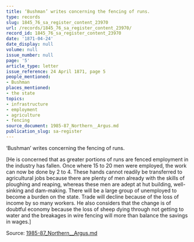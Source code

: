 ```yaml
---
title: ‘Bushman’ writes concerning the fencing of runs.
type: records
slug: 1845_76_sa_register_content_23970
url: /records/1845_76_sa_register_content_23970/
record_id: 1845_76_sa_register_content_23970
date: '1871-04-24'
date_display: null
volume: null
issue_number: null
page: '5'
article_type: letter
issue_reference: 24 April 1871, page 5
people_mentioned:
- Bushman
places_mentioned:
- the state
topics:
- infrastructure
- employment
- agriculture
- fencing
source_document: 1985-87_Northern__Argus.md
publication_slug: sa-register
---
```


‘Bushman’ writes concerning the fencing of runs.

[He is concerned that as greater portions of runs are fenced employment in the industry has fallen.  Once where 15 to 20 men were employed, the work can now be done by 2 to 4.  These hands cannot readily be transferred to agricultural jobs because there are plenty of men already with the skills of ploughing and reaping, whereas these men are adept at hut building, well-sinking and dam-making.  There will be a large group of unemployed to become a burden on the state.  Trade will decline because of the loss of income by so many workers.  He also considers that the change is of doubtful economy because the loss of sheep dying through not getting to water and the breakages in wire fencing will more than balance the savings in wages.]

Source: [1985-87_Northern__Argus.md](/downloads/markdown/1985-87_Northern__Argus.md)
